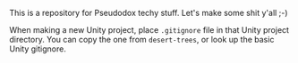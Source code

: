 This is a repository for Pseudodox techy stuff. Let's make some shit y'all ;-)

When making a new Unity project, place  `.gitignore` file in that Unity project directory. You can copy the one from `desert-trees`, or look up the basic Unity gitignore.
